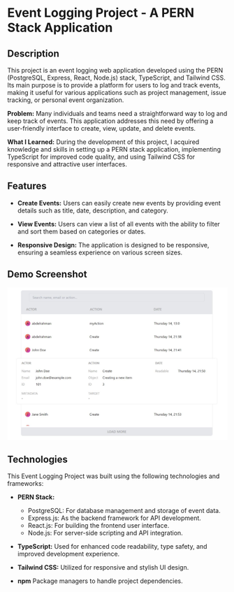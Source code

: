 # Event Logging Project - A PERN Stack Application

## Description

This project is an event logging web application developed using the PERN (PostgreSQL, Express, React, Node.js) stack, TypeScript, and Tailwind CSS. Its main purpose is to provide a platform for users to log and track events, making it useful for various applications such as project management, issue tracking, or personal event organization.


**Problem:** Many individuals and teams need a straightforward way to log and keep track of events. This application addresses this need by offering a user-friendly interface to create, view, update, and delete events.

**What I Learned:** During the development of this project, I acquired knowledge and skills in setting up a PERN stack application, implementing TypeScript for improved code quality, and using Tailwind CSS for responsive and attractive user interfaces.

## Features

- **Create Events:** Users can easily create new events by providing event details such as title, date, description, and category.

- **View Events:** Users can view a list of all events with the ability to filter and sort them based on categories or dates.

- **Responsive Design:** The application is designed to be responsive, ensuring a seamless experience on various screen sizes.

## Demo Screenshot

![Event Logging Project Demo](demo.JPG)

## Technologies

This Event Logging Project was built using the following technologies and frameworks:

- **PERN Stack:**
  - PostgreSQL: For database management and storage of event data.
  - Express.js: As the backend framework for API development.
  - React.js: For building the frontend user interface.
  - Node.js: For server-side scripting and API integration.

- **TypeScript:** Used for enhanced code readability, type safety, and improved development experience.

- **Tailwind CSS:** Utilized for responsive and stylish UI design.

- **npm** Package managers to handle project dependencies.